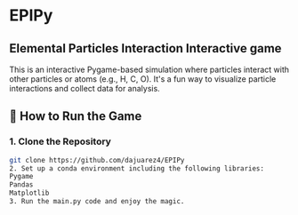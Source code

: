 # EPIPy  
Elemental Particles Interaction Interactive game  
---

This is an interactive Pygame-based simulation where particles interact with other particles or atoms (e.g., H, C, O). It's a fun way to visualize particle interactions and collect data for analysis.

## 🚀 How to Run the Game

### 1. Clone the Repository

```bash
git clone https://github.com/dajuarez4/EPIPy
2. Set up a conda environment including the following libraries:
Pygame
Pandas
Matplotlib
3. Run the main.py code and enjoy the magic.
